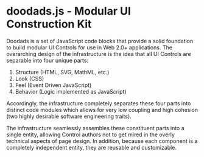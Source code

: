 # doodads.js - Modular UI Construction Kit

Doodads is a set of JavaScript code blocks that provide a solid foundation to build modular UI Controls for use in Web 2.0+ applications. The overarching design of the infrastructure is the idea that all UI Controls are separable into four unique parts:

1. Structure (HTML, SVG, MathML, etc.)
2. Look (CSS)
2. Feel (Event Driven JavaScript)
3. Behavior (Logic implemented as JavaScript)

Accordingly, the infrastructure completely separates these four parts into distinct code modules which allows for very low coupling and high cohesion (two highly desirable software engineering traits).

The infrastructure seamlessly assembles these constituent parts into a single entity, allowing Control authors not to get mired in the overly technical aspects of page design. In addition, because each component is a completely independent entity, they are reusable and customizable.